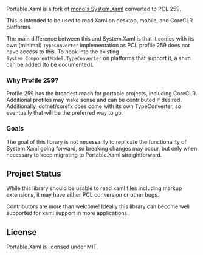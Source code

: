 Portable.Xaml is a fork of [mono's System.Xaml](https://github.com/mono/mono/tree/master/mcs/class/System.Xaml) converted to PCL 259.

This is intended to be used to read Xaml on desktop, mobile, and CoreCLR platforms.

The main difference between this and System.Xaml is that it comes with its own (minimal) `TypeConverter` implementation as PCL profile 259 does not have access to this. To hook into the existing `System.ComponentModel.TypeConverter` on platforms that support it, a shim can be added [to be documented].

### Why Profile 259? 

Profile 259 has the broadest reach for portable projects, including CoreCLR.  Additional profiles may make sense and can be contributed if desired.  Additionally, dotnet/corefx does come with its own TypeConverter, so eventually that will be the preferred way to go.

### Goals

The goal of this library is not necessarily to replicate the functionality of System.Xaml going forward, so breaking changes may occur, but only when necessary to keep migrating to Portable.Xaml straightforward.

Project Status
--------------

While this library should be usable to read xaml files including markup extensions, it may have either PCL conversion or other bugs.

Contributors are more than welcome! Ideally this library can become well supported for xaml support in more applications.


License
-------

Portable.Xaml is licensed under MIT.

